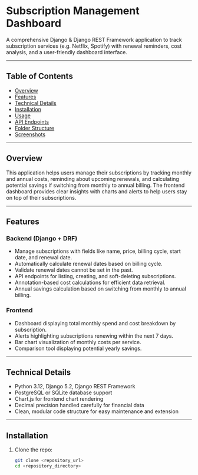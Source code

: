 # Subscription Management Dashboard

A comprehensive Django & Django REST Framework application to track subscription services (e.g. Netflix, Spotify) with renewal reminders, cost analysis, and a user-friendly dashboard interface.

---

## Table of Contents

- [Overview](#overview)  
- [Features](#features)  
- [Technical Details](#technical-details)  
- [Installation](#installation)  
- [Usage](#usage)  
- [API Endpoints](#api-endpoints)  
- [Folder Structure](#folder-structure)  
- [Screenshots](#screenshots)  

---

## Overview

This application helps users manage their subscriptions by tracking monthly and annual costs, reminding about upcoming renewals, and calculating potential savings if switching from monthly to annual billing. The frontend dashboard provides clear insights with charts and alerts to help users stay on top of their subscriptions.

---

## Features

### Backend (Django + DRF)
- Manage subscriptions with fields like name, price, billing cycle, start date, and renewal date.
- Automatically calculate renewal dates based on billing cycle.
- Validate renewal dates cannot be set in the past.
- API endpoints for listing, creating, and soft-deleting subscriptions.
- Annotation-based cost calculations for efficient data retrieval.
- Annual savings calculation based on switching from monthly to annual billing.

### Frontend
- Dashboard displaying total monthly spend and cost breakdown by subscription.
- Alerts highlighting subscriptions renewing within the next 7 days.
- Bar chart visualization of monthly costs per service.
- Comparison tool displaying potential yearly savings.

---

## Technical Details

- Python 3.12, Django 5.2, Django REST Framework  
- PostgreSQL or SQLite database support  
- Chart.js for frontend chart rendering  
- Decimal precision handled carefully for financial data  
- Clean, modular code structure for easy maintenance and extension  

---

## Installation

1. Clone the repo:  
   ```bash
   git clone <repository_url>
   cd <repository_directory>
